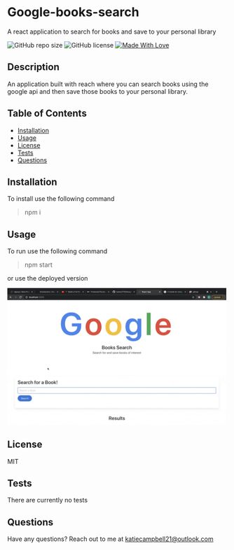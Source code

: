# Google-books-search
A react application to search for books and save to your personal library

 ![GitHub repo size](https://img.shields.io/github/repo-size/katiec2116/Google-books-search) ![GitHub license](https://img.shields.io/badge/license-MIT-green.svg) [![Made With Love](https://img.shields.io/badge/Made%20With-Love-orange.svg)](https://github.com/chetanraj/awesome-github-badges)




## Description 
An application built with reach where you can search books using the google api and then save those books to your personal library.



## Table of Contents
- [Installation](#installation)
- [Usage](#usage)
- [License](#license)
- [Tests](#tests)
- [Questions](#questions)




## Installation

To install use the following command

> npm i



## Usage

To run use the following command

> npm start

or use the deployed version

<img src=recording.gif width=500px>



## License

MIT




## Tests

There are currently no tests



## Questions

Have any questions? Reach out to me at <a href= "mailto:katiecampbell21@outlook.com">katiecampbell21@outlook.com</a>

